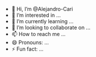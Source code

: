 - 👋 Hi, I’m @Alejandro-Cari
- 👀 I’m interested in ...
- 🌱 I’m currently learning ...
- 💞️ I’m looking to collaborate on ...
- 📫 How to reach me ...
- 😄 Pronouns: ...
- ⚡ Fun fact: ...

<!---
Alejandro-Nina/Alejandro-Nina is a ✨ special ✨ repository because its `README.md` (this file) appears on your GitHub profile.
You can click the Preview link to take a look at your changes.
--->
